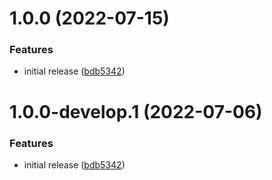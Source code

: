 # 1.0.0 (2022-07-15)


### Features

* initial release ([bdb5342](https://github.com/droidsolutions/asp-auth-claim-binder/commit/bdb5342e4a528d0b79ebbb917fb50e6229c9d351))

# 1.0.0-develop.1 (2022-07-06)


### Features

* initial release ([bdb5342](https://github.com/droidsolutions/asp-auth-claim-binder/commit/bdb5342e4a528d0b79ebbb917fb50e6229c9d351))
